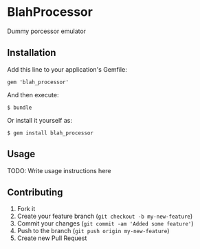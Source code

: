 # BlahProcessor

Dummy porcessor emulator

## Installation

Add this line to your application's Gemfile:

    gem 'blah_processor'

And then execute:

    $ bundle

Or install it yourself as:

    $ gem install blah_processor

## Usage

TODO: Write usage instructions here

## Contributing

1. Fork it
2. Create your feature branch (`git checkout -b my-new-feature`)
3. Commit your changes (`git commit -am 'Added some feature'`)
4. Push to the branch (`git push origin my-new-feature`)
5. Create new Pull Request
